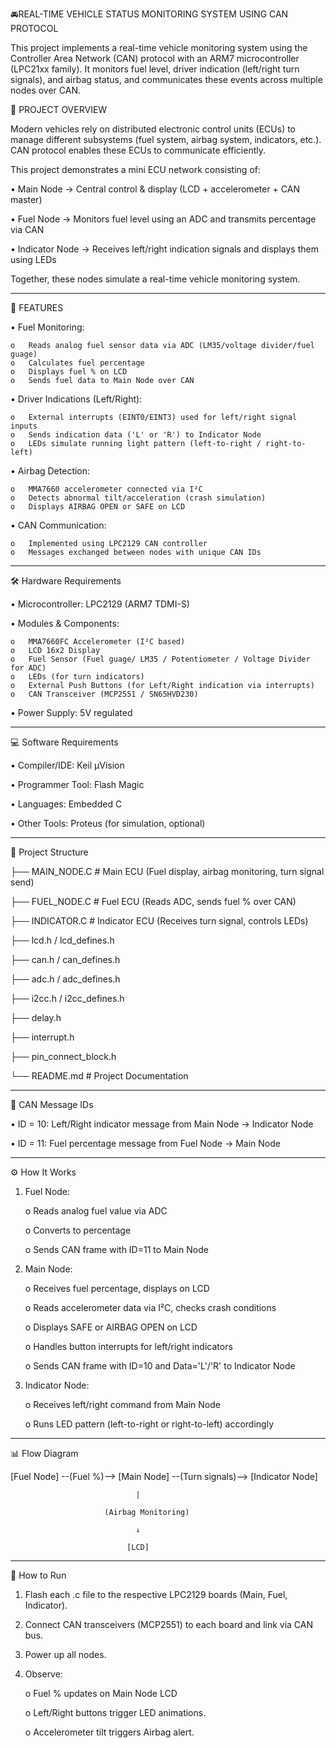 🚘REAL-TIME VEHICLE STATUS MONITORING SYSTEM USING CAN PROTOCOL


This project implements a real-time vehicle monitoring system using the Controller Area Network (CAN) protocol with an ARM7 microcontroller (LPC21xx family). It monitors fuel level, driver indication (left/right turn signals), and airbag status, and communicates these events across multiple nodes over CAN.

🚗 PROJECT OVERVIEW

Modern vehicles rely on distributed electronic control units (ECUs) to manage different subsystems (fuel system, airbag system, indicators, etc.). CAN protocol enables these ECUs to communicate efficiently.

This project demonstrates a mini ECU network consisting of:

•	Main Node → Central control & display (LCD + accelerometer + CAN master)

•	Fuel Node → Monitors fuel level using an ADC and transmits percentage via CAN

•	Indicator Node → Receives left/right indication signals and displays them using LEDs

Together, these nodes simulate a real-time vehicle monitoring system.
__________________________________________________________________________________________________________________________________________________________________
📌 FEATURES

•	Fuel Monitoring:

    o	Reads analog fuel sensor data via ADC (LM35/voltage divider/fuel guage)
    o	Calculates fuel percentage
    o	Displays fuel % on LCD
    o	Sends fuel data to Main Node over CAN
    
•	Driver Indications (Left/Right):

    o	External interrupts (EINT0/EINT3) used for left/right signal inputs
    o	Sends indication data ('L' or 'R') to Indicator Node
    o	LEDs simulate running light pattern (left-to-right / right-to-left)
    
•	Airbag Detection:

    o	MMA7660 accelerometer connected via I²C
    o   Detects abnormal tilt/acceleration (crash simulation)
    o	Displays AIRBAG OPEN or SAFE on LCD
    
•	CAN Communication:

    o	Implemented using LPC2129 CAN controller
    o	Messages exchanged between nodes with unique CAN IDs
___________________________________________________________________________________________________________________________________________________________________

🛠️ Hardware Requirements

•	Microcontroller: LPC2129 (ARM7 TDMI-S)

•	Modules & Components:

    o	MMA7660FC Accelerometer (I²C based)
    o	LCD 16x2 Display
    o	Fuel Sensor (Fuel guage/ LM35 / Potentiometer / Voltage Divider for ADC)
    o	LEDs (for turn indicators)
    o	External Push Buttons (for Left/Right indication via interrupts)
    o	CAN Transceiver (MCP2551 / SN65HVD230)

•	Power Supply: 5V regulated
___________________________________________________________________________________________________________________________________________________________________

💻 Software Requirements

•	Compiler/IDE: Keil µVision

•	Programmer Tool: Flash Magic

•	Languages: Embedded C

•	Other Tools: Proteus (for simulation, optional)
___________________________________________________________________________________________________________________________________________________________________

📂 Project Structure

├── MAIN_NODE.C        # Main ECU (Fuel display, airbag monitoring, turn signal send)

├── FUEL_NODE.C        # Fuel ECU (Reads ADC, sends fuel % over CAN)

├── INDICATOR.C        # Indicator ECU (Receives turn signal, controls LEDs)

├── lcd.h / lcd_defines.h

├── can.h / can_defines.h

├── adc.h / adc_defines.h

├── i2cc.h / i2cc_defines.h

├── delay.h

├── interrupt.h

├── pin_connect_block.h

└── README.md          # Project Documentation

___________________________________________________________________________________________________________________________________________________________________

🔗 CAN Message IDs

•	ID = 10: Left/Right indicator message from Main Node → Indicator Node

•	ID = 11: Fuel percentage message from Fuel Node → Main Node
___________________________________________________________________________________________________________________________________________________________________

⚙️ How It Works

1.	Fuel Node:

    o	Reads analog fuel value via ADC

  	o	Converts to percentage

  	o	Sends CAN frame with ID=11 to Main Node

3.	Main Node:

    o	Receives fuel percentage, displays on LCD

  	o	Reads accelerometer data via I²C, checks crash conditions

  	o	Displays SAFE or AIRBAG OPEN on LCD

  	o	Handles button interrupts for left/right indicators

  	o	Sends CAN frame with ID=10 and Data='L'/'R' to Indicator Node

5.	Indicator Node:

    o	Receives left/right command from Main Node

  	o	Runs LED pattern (left-to-right or right-to-left) accordingly
___________________________________________________________________________________________________________________________________________________________________

📊 Flow Diagram

[Fuel Node] --(Fuel %)--> [Main Node] --(Turn signals)--> [Indicator Node]

                                |
                         
                         (Airbag Monitoring)
                         
                                ↓
                              
                              [LCD]
___________________________________________________________________________________________________________________________________________________________________

🚀 How to Run

1.	Flash each .c file to the respective LPC2129 boards (Main, Fuel, Indicator).
2.	Connect CAN transceivers (MCP2551) to each board and link via CAN bus.
3.	Power up all nodes.
4.	Observe:

    o	Fuel % updates on Main Node LCD

  	o	Left/Right buttons trigger LED animations.

  	o	Accelerometer tilt triggers Airbag alert.
